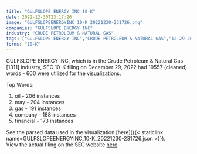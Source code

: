 ```yaml
---
title: "GULFSLOPE ENERGY INC 10-K"
date: 2022-12-30T23:17:26
image: "GULFSLOPEENERGYINC_10-K_20221230-231726.png"
companies: "GULFSLOPE ENERGY INC"
industry: "CRUDE PETROLEUM & NATURAL GAS"
tags: ["GULFSLOPE ENERGY INC","CRUDE PETROLEUM & NATURAL GAS","12-29-2022","10-K"]
forms: "10-K"
---
```

GULFSLOPE ENERGY INC, which is in the Crude Petroleum & Natural Gas [1311] industry, SEC 10-K filing on December 29, 2022 had 19557 (cleaned) words - 600 were utilized for the visualizations.

Top Words:
1. oil - 206 instances
2. may - 204 instances
3. gas - 191 instances
4. company - 188 instances
5. financial - 173 instances


See the parsed data used in the visualization [here]({{< staticlink name=GULFSLOPEENERGYINC_10-K_20221230-231726.json >}}).  
View the actual filing on the SEC website [here](https://www.sec.gov/Archives/edgar/data/1341726/0001839882-22-030611.txt)